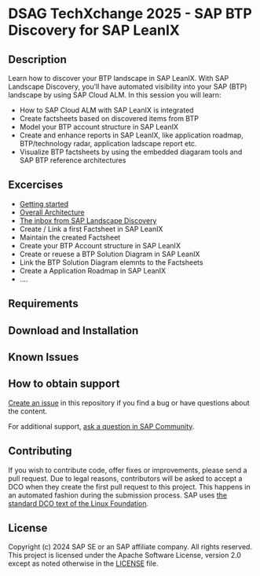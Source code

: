 # DSAG TechXchange 2025 - SAP BTP Discovery for SAP LeanIX
<!-- Please include descriptive title -->

<!--- Register repository https://api.reuse.software/register, then add REUSE badge:
[![REUSE status](https://api.reuse.software/badge/github.com/SAP-samples/REPO-NAME)](https://api.reuse.software/info/github.com/SAP-samples/REPO-NAME)
-->

## Description
Learn how to discover your BTP landscape in SAP LeanIX.
With SAP Landscape Discovery, you’ll have automated visibility into your SAP (BTP) landscape by using SAP Cloud ALM. In this session you will learn:
- How to SAP Cloud ALM with SAP LeanIX is integrated
- Create factsheets based on discovered items from BTP
- Model your BTP account structure in SAP LeanIX
- Create and enhance reports in SAP LeanIX, like application roadmap, BTP/technology radar, application ladscape report etc.
- Visualize BTP factsheets by using the embedded diagaram tools and SAP BTP reference architectures

## Excercises

- [Getting started](/Excercises/ex1/README.md)
- [Overall Architecture](/[Excercises/ex2/README.md](https://github.com/SAP-samples/btp-discovery-for-leanix/blob/main/Excercises/ex1/README.md#architecture))
- [The inbox from SAP Landscape Discovery](/Excercises/ex2/README.md)
- Create / Link a first Factsheet in SAP LeanIX
- Maintain the created Factsheet
- Create your BTP Account structure in SAP LeanIX
- Create or reuese a BTP Solution Diagram in SAP LeanIX
- Link the BTP Solution Diagram elemnts to the Factsheets
- Create a Application Roadmap in SAP LeanIX
- ....

## Requirements

## Download and Installation

## Known Issues
<!-- You may simply state "No known issues. -->

## How to obtain support
[Create an issue](https://github.com/SAP-samples/<repository-name>/issues) in this repository if you find a bug or have questions about the content.
 
For additional support, [ask a question in SAP Community](https://answers.sap.com/questions/ask.html).

## Contributing
If you wish to contribute code, offer fixes or improvements, please send a pull request. Due to legal reasons, contributors will be asked to accept a DCO when they create the first pull request to this project. This happens in an automated fashion during the submission process. SAP uses [the standard DCO text of the Linux Foundation](https://developercertificate.org/).

## License
Copyright (c) 2024 SAP SE or an SAP affiliate company. All rights reserved. This project is licensed under the Apache Software License, version 2.0 except as noted otherwise in the [LICENSE](LICENSE) file.
